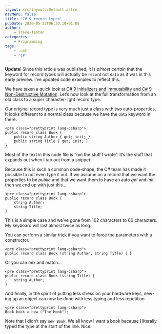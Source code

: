 ```yaml
---
layout: src/layouts/Default.astro
navMenu: false
title: 'C# 9 record types'
pubDate: 2020-05-23T06:30:10+01:00
author:
    - steve-fenton
categories:
    - Programming
tags:
    - .net
    - 'c#'
---
```


**Update**! Since this article was published, it is *almost certain* that the keyword for record types will actually be `record` not `data` as it was in this early preview. I’ve updated code examples to reflect this.

We have taken a quick look at [C# 9 Initializers and Immutability](https://www.stevefenton.co.uk/2020/05/csharp-9-initializers-and-immutability/) and [C# 9 Non-Destructive Mutation](https://www.stevefenton.co.uk/2020/05/csharp-9-non-destructive-mutation/). Let’s now look at the full transformation from an old class to a super character-light record type.

Our original record type is very much just a class with two auto-properties. It looks different to a normal class because we have the `data` keyword in there.

```
<pre class="prettyprint lang-csharp">
public record class Book {
    public string Author { get; init; }
    public string Title { get; init; }
}
```
Most of the text in this code file is “not the stuff I wrote”. It’s the stuff that expands out when I tab out from a snippet.

Because this is such a common code-shape, the C# team has made it possible to not even type it out. If we assume on a record that we want the properties to be *public* and that we want them to have an auto *get* and *init* then we end up with just this…

```
<pre class="prettyprint lang-csharp">
public record class Book {
    string Author;
    string Title;
}
```
This is a simple case and we’ve gone from 102 characters to 60 characters. My keyboard will last almost twice as long.

You can perform a similar trick if you want to force the parameters with a constructor.

```
<pre class="prettyprint lang-csharp">
public record class Book (string Author, string Title) { }
```
Or you can mix and match…

```
<pre class="prettyprint lang-csharp">
public record class Book (string Title) {
    string Author;
}
```
And finally, in the spirit of putting less stress on your hardware keys, new-ing up an object can now be done with less typing and less repetition.

```
<pre class="prettyprint lang-csharp">
Book book = new ("The Monk");
```
Note that I didn’t say `new Book`. We all know I want a book because I literally typed the type at the start of the line. Nice.